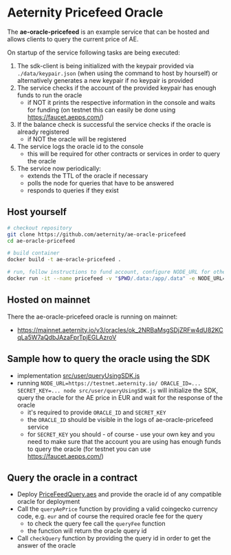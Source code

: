 # Aeternity Pricefeed Oracle
The **ae-oracle-pricefeed** is an example service that can be hosted and allows clients to query the current price of AE.

On startup of the service following tasks are being executed:
1. The sdk-client is being initialized with the keypair provided via `./data/keypair.json` (when using the command to host by hourself) or alternatively generates a new keypair if no keypair is provided
1. The service checks if the account of the provided keypair has enough funds to run the oracle
    - if NOT it prints the respective information in the console and waits for funding (on testnet this can easily be done using https://faucet.aepps.com/)
1. If the balance check is successful the service checks if the oracle is already registered
    - if NOT the oracle will be registered
1. The service logs the oracle id to the console
    - this will be required for other contracts or services in order to query the oracle
1. The service now periodically:
    - extends the TTL of the oracle if necessary
    - polls the node for queries that have to be answered
    - responds to queries if they exist

## Host yourself

```bash
# checkout repository
git clone https://github.com/aeternity/ae-oracle-pricefeed
cd ae-oracle-pricefeed

# build container
docker build -t ae-oracle-pricefeed .

# run, follow instructions to fund account, configure NODE_URL for other aeternity node
docker run -it --name pricefeed -v "$PWD/.data:/app/.data" -e NODE_URL=https://testnet.aeternity.io/ ae-oracle-pricefeed
```

## Hosted on mainnet

There the ae-oracle-pricefeed oracle is running on mainnet:
- https://mainnet.aeternity.io/v3/oracles/ok_2NRBaMsgSDjZRFw4dU82KCqLa5W7aQdbJAzaFprTpjEGLAzroV

## Sample how to query the oracle using the SDK
- implementation [src/user/queryUsingSDK.js](./src/user/queryUsingSDK.js) 
- running `NODE_URL=https://testnet.aeternity.io/ ORACLE_ID=... SECRET_KEY=... node src/user/queryUsingSDK.js` will initialize the SDK, query the oracle for the AE price in EUR and wait for the response of the oracle
    - it's required to provide `ORACLE_ID` and `SECRET_KEY`
    - the `ORACLE_ID` should be visible in the logs of ae-oracle-pricefeed service
    - for `SECRET_KEY` you should - of course - use your own key and you need to make sure that the account you are using has enough funds to query the oracle (for testnet you can use https://faucet.aepps.com/)

## Query the oracle in a contract
- Deploy [PriceFeedQuery.aes](./PriceFeedQuery.aes) and provide the oracle id of any compatible oracle for deployment
- Call the `queryAePrice` function by providing a valid coingecko currency code, e.g. `eur` and of course the required oracle fee for the query
    - to check the query fee call the `queryFee` function
    - the function will return the oracle query id
- Call `checkQuery` function by providing the query id in order to get the answer of the oracle